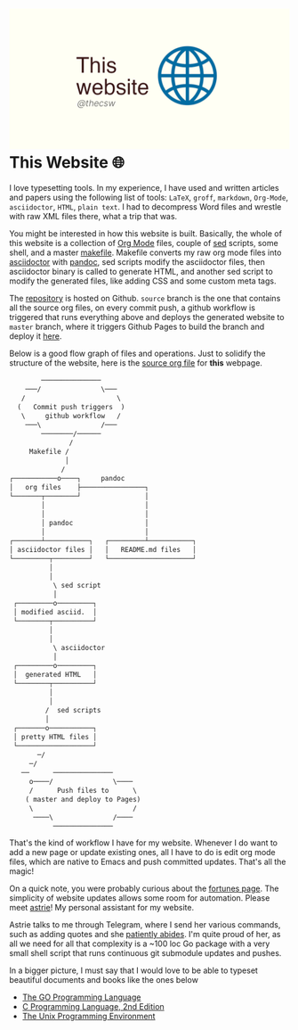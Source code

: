 ![preview](./preview.png)
This Website 🌐
==============

I love typesetting tools. In my experience, I have used and written
articles and papers using the following list of tools: `LaTeX`, `groff`,
`markdown`, `Org-Mode`, `asciidoctor`, `HTML`, `plain text`. I had to
decompress Word files and wrestle with raw XML files there, what a trip
that was.

You might be interested in how this website is built. Basically, the
whole of this website is a collection of [Org Mode](https://orgmode.org)
files, couple of [sed](https://en.wikipedia.org/wiki/Sed) scripts, some
shell, and a master
[makefile](https://github.com/thecsw/thecsw.github.io/blob/source/Makefile).
Makefile converts my raw org mode files into
[asciidoctor](https://asciidoctor.org) with
[pandoc](https://pandoc.org), sed scripts modify the asciidoctor files,
then asciidoctor binary is called to generate HTML, and another sed
script to modify the generated files, like adding CSS and some custom
meta tags.

The [repository](https://github.com/thecsw/thecsw.github.io) is hosted
on Github. `source` branch is the one that contains all the source org
files, on every commit push, a github workflow is triggered that runs
everything above and deploys the generated website to `master` branch,
where it triggers Github Pages to build the branch and deploy it
[here](https://sandyuraz.com).

Below is a good flow graph of files and operations. Just to solidify the
structure of the website, here is the [source org
file](https://github.com/thecsw/thecsw.github.io/blob/source/web/index.org)
for **this** webpage.

            ───────────────
        ───/               \───
       /                       \
      (   Commit push triggers  )
       \     github workflow   /
        ───\               /───
            ────────/──────
                   /
         Makefile /
                  │
                 /
    ┌───────────o────┐     pandoc
    │   org files    ├────────────────┐
    └───────┬────────┘                │
            │                         │
            │                         │
            │ pandoc                  │
            │                         │
    ┌───────┴───────────┐   ┌─────────┴───────────┐
    │ asciidoctor files │   │   README.md files   │
    └─────────┬─────────┘   └─────────────────────┘
              │
              │
               \ sed script
               │
     ┌─────────o─────────┐
     │ modified asciid.  │
     └────────┬──────────┘
              │
              │
               \ asciidoctor
               │
     ┌─────────o─────────┐
     │  generated HTML   │
     └────────┬──────────┘
              │
              │
             /  sed scripts
             │
     ┌───────o───────────┐
     │ pretty HTML files │
     └───────────────────┘
           ─/
         ─/
       ──      ───────────────
         o────/               \────
         /      Push files to      \
        ( master and deploy to Pages)
         \                         /
          ────\               /────
               ───────────────

That\'s the kind of workflow I have for my website. Whenever I do want
to add a new page or update existing ones, all I have to do is edit org
mode files, which are native to Emacs and push committed updates.
That\'s all the magic!

On a quick note, you were probably curious about the [fortunes
page](https://sandyuraz.com/fortunes). The simplicity of website updates
allows some room for automation. Please meet
[astrie](https://git.sr.ht/~thecsw/astrie)! My personal assistant for my
website.

Astrie talks to me through Telegram, where I send her various commands,
such as adding quotes and she [patiently
abides](https://github.com/thecsw/thecsw.github.io/commit/4f39fb7479112e1d116475dad8ed7415c5ba10e6).
I\'m quite proud of her, as all we need for all that complexity is a
\~100 loc Go package with a very small shell script that runs continuous
git submodule updates and pushes.

In a bigger picture, I must say that I would love to be able to typeset
beautiful documents and books like the ones below

-   [The GO Programming Language](https://www.gopl.io/)
-   [C Programming Language, 2nd
    Edition](https://en.wikipedia.org/wiki/The_C_Programming_Language)
-   [The Unix Programming
    Environment](https://en.wikipedia.org/wiki/The_Unix_Programming_Environment)
